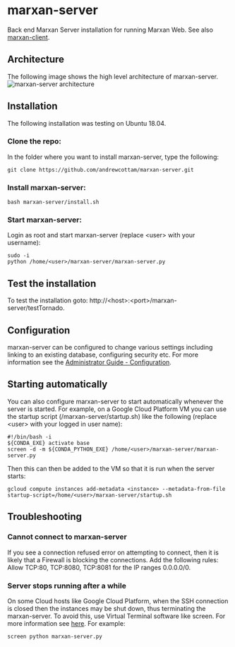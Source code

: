 # marxan-server
Back end Marxan Server installation for running Marxan Web. See also [marxan-client](https://github.com/marxanweb/marxan-client).

## Architecture
The following image shows the high level architecture of marxan-server. 
![marxan-server architecture](https://github.com/marxanweb/marxan-client/raw/master/architecture_client.png)  

## Installation
The following installation was testing on Ubuntu 18.04.     

### Clone the repo:  
In the folder where you want to install marxan-server, type the following:
```
git clone https://github.com/andrewcottam/marxan-server.git
```
### Install marxan-server:
```
bash marxan-server/install.sh
```

### Start marxan-server:
Login as root and start marxan-server (replace \<user\> with your username):
```
sudo -i
python /home/<user>/marxan-server/marxan-server.py
```

## Test the installation
To test the installation goto: http://\<host\>:\<port\>/marxan-server/testTornado.  
  
## Configuration  
marxan-server can be configured to change various settings including linking to an existing database, configuring security etc. For more information see the [Administrator Guide - Configuration](https://andrewcottam.github.io/marxan-web/documentation/docs_admin.html#configuration).  

## Starting automatically

You can also configure marxan-server to start automatically whenever the server is started. For example, on a Google Cloud Platform VM you can use the startup script (/marxan-server/startup.sh) like the following (replace \<user\> with your logged in user name):

```
#!/bin/bash -i
${CONDA_EXE} activate base
screen -d -m ${CONDA_PYTHON_EXE} /home/<user>/marxan-server/marxan-server.py
```

Then this can then be added to the VM so that it is run when the server starts:

```
gcloud compute instances add-metadata <instance> --metadata-from-file startup-script=/home/<user>/marxan-server/startup.sh
```

## Troubleshooting
### Cannot connect to marxan-server
If you see a connection refused error on attempting to connect, then it is likely that a Firewall is blocking the connections. Add the following rules: Allow TCP:80, TCP:8080, TCP:8081 for the IP ranges 0.0.0.0/0. 

### Server stops running after a while
On some Cloud hosts like Google Cloud Platform, when the SSH connection is closed then the instances may be shut down, thus terminating the marxan-server. To avoid this, use Virtual Terminal software like screen. For more information see [here](https://www.tecmint.com/keep-remote-ssh-sessions-running-after-disconnection/).  For example:  

```
screen python marxan-server.py
```
